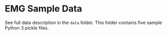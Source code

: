 EMG Sample Data
========

See full data description in the `data` folder. This folder contains five sample Python 3 pickle files.